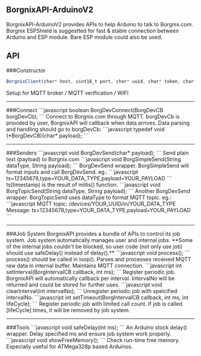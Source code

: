 BorgnixAPI-ArduinoV2  
--------------------  
BorgnixAPI-ArduinoV2 provides APIs to help Arduino to talk to Borgnix.com.  
Borgnix ESPShield is suggestted for fast & stable connection between Arduino and ESP module. Bare ESP module could also be used.  
  
API  
---  
###Constructor  
```javascript
BorgnixClient(char* host, uint16_t port, char* uuid, char* token, char* wifiName, char* wifiPass);  
```
Setup for MQTT broker / MQTT verification / WIFI
<hr>  
###Connect  
```javascript
boolean BorgDevConnect(BorgDevCB borgDevCb);  
```  
Connect to Borgnix.com through MQTT.  
borgDevCb is provided by user, BorgnixAPI will callback when data arrives. Data parsing and handling should go to borgDevCb:  
```javascript
typedef void (*BorgDevCB)(char* payload);  
```
<hr>
###Senders
```javascript
void BorgDevSend(char* payload);  
```
Send plain text (payload) to Borgnix.com  
```javascript
void BorgSimpleSend(String dataType, String payload);  
```
BorgDevSend wrapper. BorgSimpleSend will format inputs and call BorgDevSend. eg.:  
```javascript
ts=12345678,type=YOUR_DATA_TYPE,payload=YOUR_PAYLOAD
```
ts(timestamp) is the result of millis() function.
```javascript
void BorgTopicSend(String dataType, String payload);
```
Another BorgDevSend wrapper. BorgTopicSend uses dataType to format MQTT topic. eg.:
```javascript
MQTT topic: /devices/YOUR_UUID/in/YOUR_DATA_TYPE
Message: ts=12345678,type=YOUR_DATA_TYPE,payload=YOUR_PAYLOAD
```
<hr>
###Job System
BorgnixAPI provides a bundle of APIs to control its job system.  
Job system automatically manages user and internal jobs.  
**Some of the internal jobs couldn't be blocked, so user code (not only use job) should use safeDelay() instead of delay().**  
```javascript
void process();
```
process() should be called in loop().  
Parses and processes received MQTT raw data in internal buffer. Maintains MQTT connection.  
```javascript
int setInterval(BorgIntervalCB callback, int ms);
```
Register periodic job. BorgnixAPI will automatically callback per interval.
IntervalNo will be returned and could be stored for further uses.
```javascript
void clearInterval(int intervalNo);
```
Unregister periodic job with speicified intervalNo.  
```javascript
int setTimeout(BorgIntervalCB callback, int ms, int lifeCycle);
```
Register periodic job with limited call count.  
If job is called [lifeCycle] times, it will be removed by job system.
<hr>
###Tools
```javascript
void safeDelay(int ms);
```
An Arduino stock delay() wrapper.  
Delay specified ms and ensure job system work properly.  
```javascript
void showFreeMemory();
```
Check run-time free memory.  
Especially useful for ATMega328p based Arduinos.  
